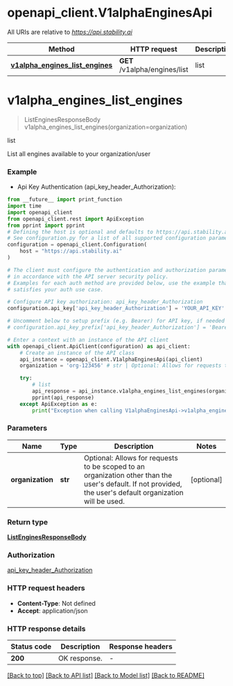 # openapi_client.V1alphaEnginesApi

All URIs are relative to *https://api.stability.ai*

Method | HTTP request | Description
------------- | ------------- | -------------
[**v1alpha_engines_list_engines**](V1alphaEnginesApi.md#v1alpha_engines_list_engines) | **GET** /v1alpha/engines/list | list


# **v1alpha_engines_list_engines**
> ListEnginesResponseBody v1alpha_engines_list_engines(organization=organization)

list

List all engines available to your organization/user

### Example

* Api Key Authentication (api_key_header_Authorization):
```python
from __future__ import print_function
import time
import openapi_client
from openapi_client.rest import ApiException
from pprint import pprint
# Defining the host is optional and defaults to https://api.stability.ai
# See configuration.py for a list of all supported configuration parameters.
configuration = openapi_client.Configuration(
    host = "https://api.stability.ai"
)

# The client must configure the authentication and authorization parameters
# in accordance with the API server security policy.
# Examples for each auth method are provided below, use the example that
# satisfies your auth use case.

# Configure API key authorization: api_key_header_Authorization
configuration.api_key['api_key_header_Authorization'] = 'YOUR_API_KEY'

# Uncomment below to setup prefix (e.g. Bearer) for API key, if needed
# configuration.api_key_prefix['api_key_header_Authorization'] = 'Bearer'

# Enter a context with an instance of the API client
with openapi_client.ApiClient(configuration) as api_client:
    # Create an instance of the API class
    api_instance = openapi_client.V1alphaEnginesApi(api_client)
    organization = 'org-123456' # str | Optional: Allows for requests to be scoped to an organization other than the user's default.  If not provided, the user's default organization will be used. (optional)

    try:
        # list
        api_response = api_instance.v1alpha_engines_list_engines(organization=organization)
        pprint(api_response)
    except ApiException as e:
        print("Exception when calling V1alphaEnginesApi->v1alpha_engines_list_engines: %s\n" % e)
```

### Parameters

Name | Type | Description  | Notes
------------- | ------------- | ------------- | -------------
 **organization** | **str**| Optional: Allows for requests to be scoped to an organization other than the user&#39;s default.  If not provided, the user&#39;s default organization will be used. | [optional] 

### Return type

[**ListEnginesResponseBody**](ListEnginesResponseBody.md)

### Authorization

[api_key_header_Authorization](../README.md#api_key_header_Authorization)

### HTTP request headers

 - **Content-Type**: Not defined
 - **Accept**: application/json

### HTTP response details
| Status code | Description | Response headers |
|-------------|-------------|------------------|
**200** | OK response. |  -  |

[[Back to top]](#) [[Back to API list]](../README.md#documentation-for-api-endpoints) [[Back to Model list]](../README.md#documentation-for-models) [[Back to README]](../README.md)


